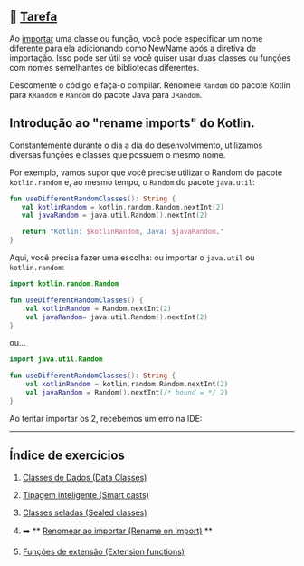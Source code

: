## 🔗 [Tarefa](https://play.kotlinlang.org/koans/Classes/Rename%20on%20import/Task.kt) 

Ao [importar](https://kotlinlang.org/docs/packages.html#imports) uma classe ou função, você pode especificar um nome diferente para ela adicionando como NewName após a diretiva de importação. Isso pode ser útil se você quiser usar duas classes ou funções com nomes semelhantes de bibliotecas diferentes.

Descomente o código e faça-o compilar. Renomeie `Random` do pacote Kotlin para `KRandom` e `Random` do pacote Java para `JRandom`.

## Introdução ao "rename imports" do Kotlin.
Constantemente durante o dia a dia do desenvolvimento, utilizamos diversas funções e classes que possuem o mesmo nome. 

Por exemplo, vamos supor que você precise utilizar o Random do pacote `kotlin.random` e, ao mesmo tempo, o `Random` do pacote `java.util`:
```kotlin
fun useDifferentRandomClasses(): String {
   val kotlinRandom = kotlin.random.Random.nextInt(2)
   val javaRandom = java.util.Random().nextInt(2)

   return "Kotlin: $kotlinRandom, Java: $javaRandom."
}
```

Aqui, você precisa fazer uma escolha: ou importar o `java.util` ou `kotlin.random`:
```kotlin
import kotlin.random.Random

fun useDifferentRandomClasses() {
    val kotlinRandom = Random.nextInt(2)
    val javaRandom= java.util.Random().nextInt(2)
}
```
ou...
```kotlin
import java.util.Random

fun useDifferentRandomClasses(): String {
    val kotlinRandom = kotlin.random.Random.nextInt(2)
    val javaRandom = Random().nextInt(/* bound = */ 2)
}
```
Ao tentar importar os 2, recebemos um erro na IDE:



---

## Índice de exercícios

1. [Classes de Dados (Data Classes)](
   https://github.com/rsicarelli/kotlin-koans-edu-br/blob/main/koans/src/commonMain/kotlin/com/rsicarelli/koansbr/classes/dataClasses/README.md
   )

2. [Tipagem inteligente (Smart casts)](
   https://github.com/rsicarelli/kotlin-koans-edu-br/blob/main/koans/src/commonMain/kotlin/com/rsicarelli/koansbr/classes/smartCasts/README.md
   )

3. [Classes seladas (Sealed classes)](
   https://github.com/rsicarelli/kotlin-koans-edu-br/blob/main/koans/src/commonMain/kotlin/com/rsicarelli/koansbr/classes/sealedClasses/README.md
   )

4. ➡️ ** [Renomear ao importar (Rename on import)](
   https://github.com/rsicarelli/kotlin-koans-edu-br/blob/main/koans/src/commonMain/kotlin/com/rsicarelli/koansbr/classes/renameOnImport/README.md
   ) **

5. [Funções de extensão (Extension functions)](
   https://github.com/rsicarelli/kotlin-koans-edu-br/blob/main/koans/src/commonMain/kotlin/com/rsicarelli/koansbr/classes/extensionFunctions/README.md
   )
